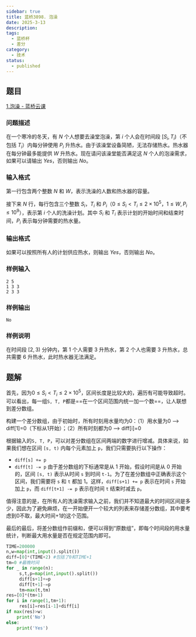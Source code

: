 ```yaml
---
sidebar: true
title: 蓝桥3898. 泡澡
date: 2025-3-13
description:
tags:
  - 蓝桥杯
  - 差分
category:
  - 技术
status:
  - published
---
```

## 题目
[1.泡澡 - 蓝桥云课](https://www.lanqiao.cn/problems/3898/learning/?page=1&first_category_id=1&sort=difficulty&asc=1&name=%E6%B3%A1%E6%BE%A1)
### 问题描述
在一个寒冷的冬天，有 $N$ 个人想要去澡堂泡澡，第 $i$ 个人会在时间段 $[S_i, T_i)$（不包括 $T_i$）内每分钟使用 $P_i$ 升热水。由于该澡堂设备简陋，无法存储热水。热水器在每分钟最多能提供 $W$ 升热水。现在请问该澡堂能否满足这 $N$ 个人的泡澡需求，如果可以请输出 $Yes$，否则输出 $No$。

### 输入格式
第一行包含两个整数 $N$ 和 $W$，表示洗澡的人数和热水器的容量。

接下来 $N$ 行，每行包含三个整数 $S_i$，$T_i$ 和 $P_i$（$0 \leq S_i < T_i \leq 2 \times 10^5$，$1 \leq W, P_i \leq 10^9$），表示第 $i$ 个人的洗澡计划。其中 $S_i$ 和 $T_i$ 表示计划的开始时间和结束时间，$P_i$ 表示每分钟需要的热水量。

### 输出格式
如果可以按照所有人的计划供应热水，则输出 $Yes$，否则输出 $No$。

### 样例输入
```
2 5
1 3 3
2 3 3
```

### 样例输出
```
No
```

### 样例说明
在时间段 $[2, 3)$ 分钟内，第 $1$ 个人需要 $3$ 升热水，第 $2$ 个人也需要 $3$ 升热水，总共需要 $6$ 升热水，此时热水器无法满足。

## 题解

首先，因为$0 \leq S_i < T_i \leq 2 \times 10^5$，区间长度是比较大的，遍历有可能导致超时。可以看出，每一组`S, T, P`都是==在一个区间范围内统一加一个数==，让人联想到差分数组。

构建一个差分数组，由于初始时，所有时刻用水量均为0：（1）用水量为0 --> diff\[1\]=0（下标从1开始）；（2）所有时刻都为0 --> diff\[i\]=0

根据输入的`S, T, P`，可以对差分数组在区间两端的数字进行增减。具体来说，如果我们想在区间 `[s, t)` 内每个元素加上 `p`，我们只需要执行以下操作：
- `diff[s] += p`
- `diff[t] -= p`
由于差分数组的下标通常是从 1 开始，假设时间是从 0 开始的，区间 `[s, t)` 表示从时间 `s` 到时间 `t-1`。为了在差分数组中正确表示这个区间，我们需要将 `s` 和 `t` 都加 1。这样，`diff[s+1] += p` 表示在时间 `s` 开始加上 `p`，而 `diff[t+1] -= p` 表示在时间 `t` 结束时减去 `p`。

值得注意的是，在所有人的洗澡需求输入之前，我们并不知道最大的时间区间是多少，因此为了避免麻烦，在一开始便开一个较大的列表来存储差分数组，其中要考虑到0不取，最大时间+1的这个范围。

最后的最后，将差分数组作前缀和，便可以得到“原数组”，即每个时间段的用水量统计，判断最大用水量是否在规定范围内即可。

```python
TIME=200000
n,w=map(int,input().split())
diff=[0]*(TIME+2) #包括了0和TIME+1
tm=0 #最晚时间
for _ in range(n):
	 s,t,p=map(int,input().split())
	 diff[s+1]+=p 
	 diff[t+1]-=p  
	 tm=max(t,tm)
res=[0]*(tm+1)
for i in range(1,tm+1):
	 res[i]=res[i-1]+diff[i]
if max(res)>w:
	print('No')
else:
	print('Yes')
```